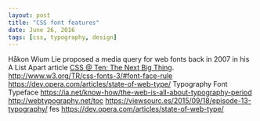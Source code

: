 ```yaml
---
layout: post
title: "CSS font features"
date: June 26, 2016
tags: [css, typography, design]
---
```



Håkon Wium Lie proposed a media query for web fonts back in 2007 in his A List Apart article [CSS @ Ten: The Next Big Thing](http://alistapart.com/article/cssatten).
http://www.w3.org/TR/css-fonts-3/#font-face-rule
https://dev.opera.com/articles/state-of-web-type/
Typography
Font
Typeface
https://ia.net/know-how/the-web-is-all-about-typography-period
http://webtypography.net/toc
https://viewsourc.es/2015/09/18/episode-13-typography/
fes
https://dev.opera.com/articles/state-of-web-type/
